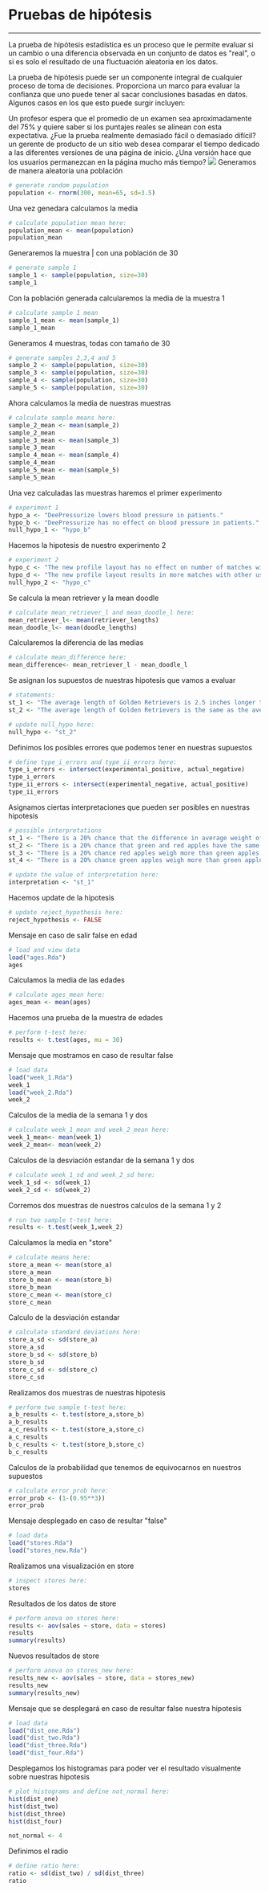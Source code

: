 # Pruebas de hipótesis
***
La prueba de hipótesis estadística es un proceso que le permite evaluar si un cambio o una diferencia observada en un conjunto de datos es "real", o si es solo el resultado de una fluctuación aleatoria en los datos.

La prueba de hipótesis puede ser un componente integral de cualquier proceso de toma de decisiones. Proporciona un marco para evaluar la confianza que uno puede tener al sacar conclusiones basadas en datos. Algunos casos en los que esto puede surgir incluyen:

Un profesor espera que el promedio de un examen sea aproximadamente del 75% y quiere saber si los puntajes reales se alinean con esta expectativa. ¿Fue la prueba realmente demasiado fácil o demasiado difícil? un gerente de producto de un sitio web desea comparar el tiempo dedicado a las diferentes versiones de una página de inicio. ¿Una versión hace que los usuarios permanezcan en la página mucho más tiempo?
![](Images/Muestras.jpg)
Generamos de manera aleatoria una población
```r
# generate random population
population <- rnorm(300, mean=65, sd=3.5)
```
Una vez genedara calculamos la media
```r
# calculate population mean here:
population_mean <- mean(population)
population_mean
```
Generaremos la muestra | con una población de 30
```r
# generate sample 1
sample_1 <- sample(population, size=30)
sample_1
```
Con la población generada calcularemos la media de la muestra 1
```r
# calculate sample 1 mean
sample_1_mean <- mean(sample_1)
sample_1_mean
```
Generamos 4 muestras, todas con tamaño de 30
```r
# generate samples 2,3,4 and 5
sample_2 <- sample(population, size=30)
sample_3 <- sample(population, size=30)
sample_4 <- sample(population, size=30)
sample_5 <- sample(population, size=30)
```
Ahora calculamos la media de nuestras muestras
```r
# calculate sample means here:
sample_2_mean <- mean(sample_2)
sample_2_mean
sample_3_mean <- mean(sample_3)
sample_3_mean
sample_4_mean <- mean(sample_4)
sample_4_mean
sample_5_mean <- mean(sample_5)
sample_5_mean
```
Una vez calculadas las muestras haremos el primer experimento
```r
# experiment 1
hypo_a <- "DeePressurize lowers blood pressure in patients."
hypo_b <- "DeePressurize has no effect on blood pressure in patients."
null_hypo_1 <- "hypo_b"
```
Hacemos la hipotesis de nuestro experimento 2
```r
# experiment 2
hypo_c <- "The new profile layout has no effect on number of matches with other users."
hypo_d <- "The new profile layout results in more matches with other users than the original layout."
null_hypo_2 <- "hypo_c"
```
Se calcula la mean retriever y la mean doodle
```r
# calculate mean_retriever_l and mean_doodle_l here:
mean_retriever_l<- mean(retriever_lengths)
mean_doodle_l<- mean(doodle_lengths)
```
Calcularemos la diferencia de las medias
```r
# calculate mean_difference here:
mean_difference<- mean_retriever_l - mean_doodle_l
```
Se asignan los supuestos de nuestras hipotesis que vamos a evaluar
```r
# statements:
st_1 <- "The average length of Golden Retrievers is 2.5 inches longer than the average length of Goldendoodles."
st_2 <- "The average length of Golden Retrievers is the same as the average length of Goldendoodles."

# update null_hypo here:
null_hypo <- "st_2"
```
Definimos los posibles errores que podemos tener en nuestras supuestos
```r
# define type_i_errors and type_ii_errors here:
type_i_errors <- intersect(experimental_positive, actual_negative)
type_i_errors
type_ii_errors <- intersect(experimental_negative, actual_positive)
type_ii_errors
```
Asignamos ciertas interpretaciones que pueden ser posibles en nuestras hipotesis
```r
# possible interpretations
st_1 <- "There is a 20% chance that the difference in average weight of green and red apples is due to random sampling."
st_2 <- "There is a 20% chance that green and red apples have the same average weight."
st_3 <- "There is a 20% chance red apples weigh more than green apples."
st_4 <- "There is a 20% chance green apples weigh more than green apples."

# update the value of interpretation here:
interpretation <- "st_1"
```
Hacemos update de la hipotesis
```r
# update reject_hypothesis here:
reject_hypothesis <- FALSE
```
Mensaje en caso de salir false en edad
```r
# load and view data
load("ages.Rda")
ages
```
Calculamos la media de las edades
```r
# calculate ages_mean here:
ages_mean <- mean(ages)
```
Hacemos una prueba de la muestra de edades
```r
# perform t-test here:
results <- t.test(ages, mu = 30)
```
Mensaje que mostramos en caso de resultar false
```r
# load data
load("week_1.Rda")
week_1
load("week_2.Rda")
week_2
```
Calculos de la media de la semana 1 y dos
```r
# calculate week_1_mean and week_2_mean here:
week_1_mean<- mean(week_1)
week_2_mean<- mean(week_2)
```
Calculos de la desviación estandar de la semana 1 y dos
```r
# calculate week_1_sd and week_2_sd here:
week_1_sd <- sd(week_1)
week_2_sd <- sd(week_2)
```
Corremos dos muestras de nuestros calculos de la semana 1 y 2
```r
# run two sample t-test here:
results <- t.test(week_1,week_2)
```
Calculamos la media en "store"
```r
# calculate means here:
store_a_mean <- mean(store_a)
store_a_mean
store_b_mean <- mean(store_b)
store_b_mean
store_c_mean <- mean(store_c)
store_c_mean
```
Calculo de la desviación estandar
```r
# calculate standard deviations here:
store_a_sd <- sd(store_a)
store_a_sd
store_b_sd <- sd(store_b)
store_b_sd
store_c_sd <- sd(store_c)
store_c_sd
```
Realizamos dos muestras de nuestras hipotesis
```r
# perform two sample t-test here:
a_b_results <- t.test(store_a,store_b)
a_b_results
a_c_results <- t.test(store_a,store_c)
a_c_results
b_c_results <- t.test(store_b,store_c)
b_c_results
```
Calculos de la probabilidad que tenemos de equivocarnos en nuestros supuestos
```r
# calculate error_prob here:
error_prob <- (1-(0.95**3))
error_prob
```
Mensaje desplegado en caso de resultar "false"
```r
# load data
load("stores.Rda")
load("stores_new.Rda")
```
Realizamos una visualización en store
```r
# inspect stores here:
stores
```
Resultados de los datos de store
```r
# perform anova on stores here:
results <- aov(sales ~ store, data = stores)
results
summary(results)
```
Nuevos resultados de store
```r
# perform anova on stores_new here:
results_new <- aov(sales ~ store, data = stores_new)
results_new
summary(results_new)
```
Mensaje que se desplegará en caso de resultar false nuestra hipotesis
```r
# load data
load("dist_one.Rda")
load("dist_two.Rda")
load("dist_three.Rda")
load("dist_four.Rda")
```
Desplegamos los histogramas para poder ver el resultado visualmente sobre nuestras hipotesis
```r
# plot histograms and define not_normal here:
hist(dist_one)
hist(dist_two)
hist(dist_three)
hist(dist_four)

not_normal <- 4
```
Definimos el radio
```r
# define ratio here:
ratio <- sd(dist_two) / sd(dist_three)
ratio
```